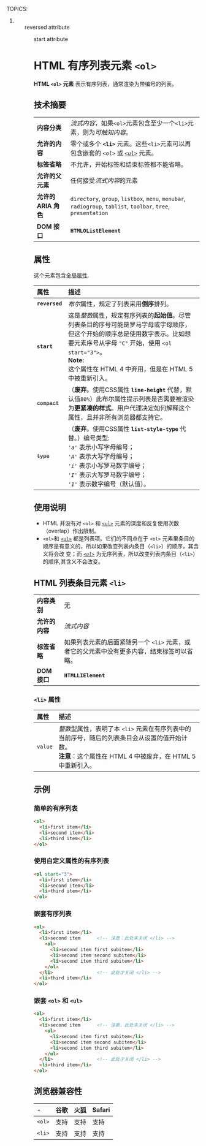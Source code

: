 TOPICS: <ol>
        <li>
        <ol> reversed attribute
        <ol> start attribute

# HTML 有序列表元素 `<ol>`

**HTML `<ol>` 元素** 表示有序列表，通常渲染为带编号的列表。

## 技术摘要

|  |  |
| :-- | :-- |
| **内容分类** | *流式内容*，如果`<ol>`元素包含至少一个`<li>`元素，则为*可触知内容*。 |
| **允许的内容** | 零个或多个 **`<li>`** 元素。这些`<li>`元素可以再包含嵌套的 *`<ol>`* 或 *[`<ul>`](/zh-hans/webfrontend/<ul>)* 元素。|
| **标签省略** | 不允许，开始标签和结束标签都不能省略。|
| **允许的父元素** | 任何接受*流式内容*的元素 |
| **允许的 ARIA 角色** | `directory`, `group`, `listbox`, `menu`, `menubar`, `radiogroup`, `tablist`, `toolbar`, `tree`, `presentation` |
| **DOM 接口** | **`HTMLOListElement`** |

## 属性

这个元素包含[全局属性](/zh-hans/webfrontend/HTML_Global_Attributes).

| 属性 | 描述 |
| :-- | :-- |
| **`reversed`** | *布尔*属性，规定了列表采用**倒序**排列。 |
| **`start`** | 这是*整数*属性，规定有序列表的**起始值**。尽管列表条目的序号可能是罗马字母或字母顺序，但这个开始的顺序总是使用数字表示。比如想要元素序号从字母 `"C"` 开始，使用 `<ol start="3">`。<br>**Note:**<br>这个属性在 HTML 4 中弃用，但是在 HTML 5 中被重新引入。 |
| ~~`compact`~~ | （**废弃**。使用CSS属性 **`line-height`** 代替，默认值`80%`）此布尔属性提示列表是否需要被渲染为**更紧凑的样式**。用户代理决定如何解释这个属性，且并非所有浏览器都支持它。|
| ~~`type`~~ | （**废弃**。使用CSS属性 **`list-style-type`** 代替。）编号类型:<br>*`'a'`* 表示小写字母编号；<br>*`'A'`* 表示大写字母编号；<br>*`'i'`* 表示小写罗马数字编号；<br>*`'I'`* 表示大写罗马数字编号；<br>*`'1'`* 表示数字编号（默认值）。|

## 使用说明

- HTML 并没有对 `<ol>` 和 [`<ul>`](/zh-hans/webfrontend/<ul>) 元素的深度和反复使用次数（overlap）作出限制。
- `<ol>`和 [`<ul>`](/zh-hans/webfrontend/<ul>) 都是列表项。它们的不同点在于 `<ol>` 元素里条目的顺序是有意义的，所以如果改变列表内条目（`<li>`）的顺序，其含义将会改
变；而 *[`<ul>`](/zh-hans/webfrontend/<ul>)* 为无序列表，所以改变列表内条目（`<li>`）的顺序,其含义不会改变。

## HTML 列表条目元素 `<li>`

|  |  |
| :-- | :-- |
| **内容类别** | 无 |
| **允许的内容** | *流式内容* |
| **标签省略** | 如果列表元素的后面紧随另一个 `<li>` 元素，或者它的父元素中没有更多内容，结束标签可以省略。|
| **DOM 接口** | **`HTMLLIElement`** |

### `<li>` 属性

| 属性 | 描述 |
| :-- | :-- |
| `value` | *整数*型属性，表明了本 `<li>` 元素在有序列表中的当前序号，随后的列表条目会从设置的值开始计数。<br>**注意**：这个属性在 HTML 4 中被废弃，在 HTML 5 中重新引入。|

## 示例

### 简单的有序列表

```html
<ol>
  <li>first item</li>
  <li>second item</li>
  <li>third item</li>
</ol>
```

### 使用自定义属性的有序列表

```html
<ol start="3">
  <li>first item</li>
  <li>second item</li>
  <li>third item</li>
</ol>
```

### 嵌套有序列表

```html
<ol>
  <li>first item</li>
  <li>second item      <!-- 注意：此处未关闭 </li> -->
    <ol>
      <li>second item first subitem</li>
      <li>second item second subitem</li>
      <li>second item third subitem</li>
    </ol>
  </li>                <!-- 此处才关闭 </li> -->
  <li>third item</li>
</ol>
```

### 嵌套 `<ol>` 和 `<ul>`

```html
<ol>
  <li>first item</li>
  <li>second item      <!-- 注意，此处未关闭 </li> -->
    <ul>
      <li>second item first subitem</li>
      <li>second item second subitem</li>
      <li>second item third subitem</li>
    </ul>
  </li>                <!-- 此处才关闭 </li> -->
  <li>third item</li>
</ol>
```

## 浏览器兼容性

| - | 谷歌 | 火狐 | Safari |
| :--- | :--- | :--- | :--- |
| `<ol>` | 支持 | 支持 | 支持 |
| `<li>` | 支持 | 支持 | 支持 |

